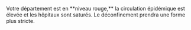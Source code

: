 <div class="conseil">
    <p class="couleur couleur-rouge">
    Votre département est en **niveau rouge,** la circulation épidémique est élevée et les hôpitaux sont saturés. Le déconfinement prendra une forme plus stricte.
    </p>
</div>
